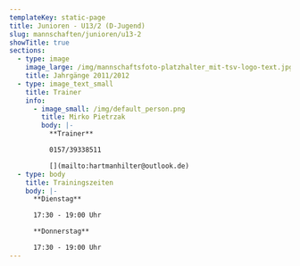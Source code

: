 ```yaml
---
templateKey: static-page
title: Junioren - U13/2 (D-Jugend)
slug: mannschaften/junioren/u13-2
showTitle: true
sections:
  - type: image
    image_large: /img/mannschaftsfoto-platzhalter_mit-tsv-logo-text.jpg
    title: Jahrgänge 2011/2012
  - type: image_text_small
    title: Trainer
    info:
      - image_small: /img/default_person.png
        title: Mirko Pietrzak
        body: |-
          **Trainer**

          0157/39338511

          [](mailto:hartmanhilter@outlook.de)
  - type: body
    title: Trainingszeiten
    body: |-
      **Dienstag**

      17:30 - 19:00 Uhr

      **Donnerstag**

      17:30 - 19:00 Uhr
---
```

